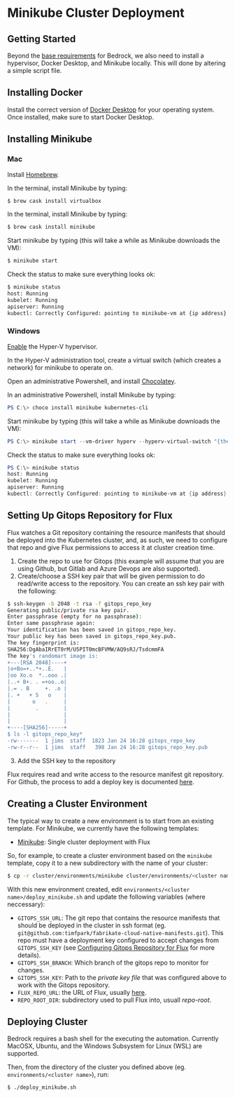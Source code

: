 # Minikube Cluster Deployment

## Getting Started

Beyond the [base requirements](../README.md) for Bedrock, we also need to install a hypervisor, Docker Desktop, and Minikube locally. This will done by altering a simple script file.

## Installing Docker

Install the correct version of [Docker Desktop](https://www.docker.com/products/docker-desktop) for your operating system. Once installed, make sure to start Docker Desktop.

## Installing Minikube

### Mac

Install [Homebrew](https://brew.sh/).

In the terminal, install Minikube by typing: 

```bash
$ brew cask install virtualbox
```

In the terminal, install Minikube by typing:

```bash
$ brew cask install minikube
```

Start minikube by typing (this will take a while as Minikube downloads the VM):

```bash
$ minikube start
```

Check the status to make sure everything looks ok:

```bash
$ minikube status
host: Running
kubelet: Running
apiserver: Running
kubectl: Correctly Configured: pointing to minikube-vm at {ip address}
```

### Windows

[Enable](https://docs.microsoft.com/en-us/virtualization/hyper-v-on-windows/quick-start/enable-hyper-v) the Hyper-V hypervisor.

In the Hyper-V administration tool, create a virtual switch (which creates a network) for minikube to operate on. 

Open an administrative Powershell, and install [Chocolatey](https://chocolatey.org/).

In an administrative Powershell, install Minikube by typing:

```powershell
PS C:\> choco install minikube kubernetes-cli
```

Start minikube by typing (this will take a while as Minikube downloads the VM):

```powershell
PS C:\> minikube start --vm-driver hyperv --hyperv-virtual-switch "{the name of your switch}"
```

Check the status to make sure everything looks ok:

```powershell
PS C:\> minikube status
host: Running
kubelet: Running
apiserver: Running
kubectl: Correctly Configured: pointing to minikube-vm at {ip address}
```

## Setting Up Gitops Repository for Flux

Flux watches a Git repository containing the resource manifests that should be deployed into the Kubernetes cluster, and, as such, we need to configure that repo and give Flux permissions to access it at cluster creation time.

1.  Create the repo to use for Gitops (this example will assume that you are using Github, but Gitlab and Azure Devops are also supported).
2.  Create/choose a SSH key pair that will be given permission to do read/write access to the repository.  You can create an ssh key pair with the following:

```bash
$ ssh-keygen -b 2048 -t rsa -f gitops_repo_key
Generating public/private rsa key pair.
Enter passphrase (empty for no passphrase): 
Enter same passphrase again: 
Your identification has been saved in gitops_repo_key.
Your public key has been saved in gitops_repo_key.pub.
The key fingerprint is:
SHA256:DgAbaIRrET0rM/U5PIT0mcBFVMW/AQ9sRJ/TsdcmmFA
The key's randomart image is:
+---[RSA 2048]----+
|o+Bo=+..*+..E.   |
|oo Xo.o  *..ooo .|
|..+ B+. . =+oo..o|
|.= . B     +. .o |
|. +   + S   o    |
|       o   .     |
|        .        |
|                 |
|                 |
+----[SHA256]-----+
$ ls -l gitops_repo_key*
-rw-------  1 jims  staff  1823 Jan 24 16:28 gitops_repo_key
-rw-r--r--  1 jims  staff   398 Jan 24 16:28 gitops_repo_key.pub
```

3.  Add the SSH key to the repository

Flux requires read and write access to the resource manifest git repository. For Github, the process to add a deploy key is documented 
[here](https://help.github.com/articles/adding-a-new-ssh-key-to-your-github-account/).

## Creating a Cluster Environment

The typical way to create a new environment is to start from an existing template. For Minikube, we currently have the following templates:

- [Minikube](../environments/minikube): Single cluster deployment with Flux

So, for example, to create a cluster environment based on the `minikube` template, copy it to a new subdirectory with the name of your cluster:

```bash
$ cp -r cluster/environments/minikube cluster/environments/<cluster name>
```

With this new environment created, edit `environments/<cluster name>/deploy_minikube.sh` and update the following variables (where neccessary):

- `GITOPS_SSH_URL`: The git repo that contains the resource manifests that should be deployed in the cluster in ssh format (eg. `git@github.com:timfpark/fabrikate-cloud-native-manifests.git`). This repo must have a deployment key configured to accept changes from `GITOPS_SSH_KEY` (see [Configuring Gitops Repository for Flux](#setting-up-gitops-repository-for-flux) for more details).
- `GITOPS_SSH_BRANCH`: Which branch of the gitops repo to monitor for changes.
- `GITOPS_SSH_KEY`: Path to the *private key file* that was configured above to work with the Gitops repository.
- `FLUX_REPO_URL`: the URL of Flux, usually [here](https://github.com/weaveworks/flux.git).
- `REPO_ROOT_DIR`: subdirectory used to pull Flux into, usuall *repo-root*.

## Deploying Cluster

Bedrock requires a bash shell for the executing the automation. Currently MacOSX, Ubuntu, and the Windows Subsystem for Linux (WSL) are supported.

Then, from the directory of the cluster you defined above (eg. `environments/<cluster name>`), run:

```bash
$ ./deploy_minikube.sh
```